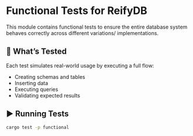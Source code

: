# Functional Tests for ReifyDB

This module contains functional tests to ensure the entire database system behaves correctly across
different variations/ implementations.

## 🧪 What’s Tested

Each test simulates real-world usage by executing a full flow:

- Creating schemas and tables
- Inserting data
- Executing queries
- Validating expected results

## ▶️ Running Tests

```bash
cargo test -p functional
```